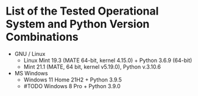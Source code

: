 # List of the Tested Operational System and Python Version Combinations

* GNU / Linux
  * Linux Mint 19.3 (MATE 64-bit, kernel 4.15.0) + Python 3.6.9 (64-bit)
  * Mint 21.1 (MATE, 64 bit, kernel v5.19.0), Python v.3.10.6
* MS Windows
  * Windows 11 Home 21H2 + Python 3.9.5
  * #TODO Windows 8 Pro + Python 3.9.0
